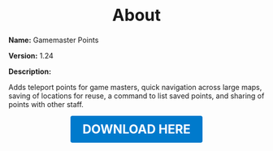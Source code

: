 <h1 style="text-align:center; font-size:2rem; font-weight:bold;">About</h1>

**Name:**
Gamemaster Points

**Version:**
1.24

**Description:**

Adds teleport points for game masters, quick navigation across large maps, saving of locations for reuse, a command to list saved points, and sharing of points with other staff.




<p align="center"><a href="https://github.com/LiliaFramework/Modules/raw/refs/heads/gh-pages/gamemasterpoints.zip" style="display:inline-block;padding:12px 24px;font-size:1.5rem;font-weight:bold;text-decoration:none;color:#fff;background-color:var(--md-primary-fg-color,#007acc);border-radius:4px;">DOWNLOAD HERE</a></p>